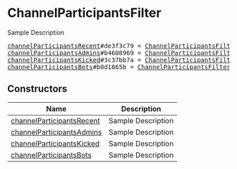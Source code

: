 # ChannelParticipantsFilter

Sample Description

<pre>
<a href="../constructor/channelParticipantsRecent.md">channelParticipantsRecent</a>#de3f3c79 = <a href="../type/ChannelParticipantsFilter.md">ChannelParticipantsFilter</a>;
<a href="../constructor/channelParticipantsAdmins.md">channelParticipantsAdmins</a>#b4608969 = <a href="../type/ChannelParticipantsFilter.md">ChannelParticipantsFilter</a>;
<a href="../constructor/channelParticipantsKicked.md">channelParticipantsKicked</a>#3c37bb7a = <a href="../type/ChannelParticipantsFilter.md">ChannelParticipantsFilter</a>;
<a href="../constructor/channelParticipantsBots.md">channelParticipantsBots</a>#b0d1865b = <a href="../type/ChannelParticipantsFilter.md">ChannelParticipantsFilter</a>;
</pre>

## Constructors

| Name | Description |
|------|-------------|
| [channelParticipantsRecent](../constructor/channelParticipantsRecent.md) | Sample Description |
| [channelParticipantsAdmins](../constructor/channelParticipantsAdmins.md) | Sample Description |
| [channelParticipantsKicked](../constructor/channelParticipantsKicked.md) | Sample Description |
| [channelParticipantsBots](../constructor/channelParticipantsBots.md) | Sample Description |


